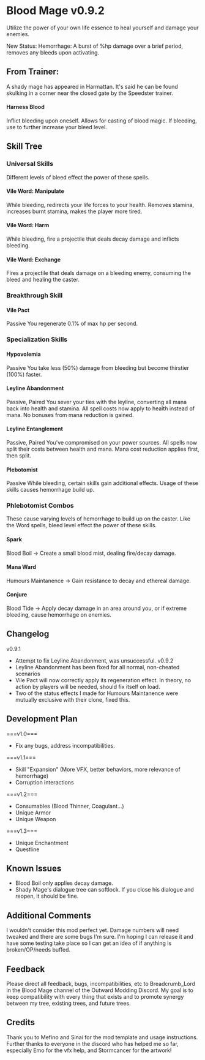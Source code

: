 # Blood Mage v0.9.2

Utilize the power of your own life essence to heal yourself and damage your enemies.

New Status:
Hemorrhage: A burst of %hp damage over a brief period, removes any bleeds upon activating.  

## From Trainer:
A shady mage has appeared in Harmattan. It's said he can be found skulking in a corner
near the closed gate by the Speedster trainer. 

#### Harness Blood
Inflict bleeding upon oneself. Allows for casting of blood magic.
If bleeding, use to further increase your bleed level. 

## Skill Tree

### Universal Skills
Different levels of bleed effect the power of these spells.

#### Vile Word: Manipulate
While bleeding, redirects your life forces to your health.
Removes stamina, increases burnt stamina, makes the player more tired.

#### Vile Word: Harm
While bleeding, fire a projectile that deals decay damage and inflicts bleeding.

#### Vile Word: Exchange
Fires a projectile that deals damage on a bleeding enemy, consuming the bleed
and healing the caster. 

### Breakthrough Skill

#### Vile Pact
Passive
You regenerate 0.1% of max hp per second. 

### Specialization Skills

#### Hypovolemia
Passive
You take less (50%) damage from bleeding but become thirstier (100%) faster.

#### Leyline Abandonment
Passive, Paired
You sever your ties with the leyline, converting all mana back into health and stamina. 
All spell costs now apply to health instead of mana. No bonuses from mana reduction is gained.

#### Leyline Entanglement
Passive, Paired
You've compromised on your power sources. All spells now split their costs between 
health and mana. Mana cost reduction applies first, then split.

#### Plebotomist
Passive
While bleeding, certain skills gain additional effects. Usage of these skills causes
hemorrhage build up.

### Phlebotomist Combos
These cause varying levels of hemorrhage to build up on the caster.
Like the Word spells, bleed level effect the power of these skills.

#### Spark
Blood Boil -> Create a small blood mist, dealing fire/decay damage.

#### Mana Ward
Humours Maintanence -> Gain resistance to decay and ethereal damage.

#### Conjure
Blood Tide -> Apply decay damage in an area around you, or if extreme bleeding, cause hemorrhage on enemies.

## Changelog
v0.9.1 
- Attempt to fix Leyline Abandonment, was unsuccessful.
v0.9.2
- Leyline Abandonment has been fixed for all normal, non-cheated scenarios
- Vile Pact will now correctly apply its regeneration effect. In theory, no action by players will be needed, should fix itself on load.
- Two of the status effects I made for Humours Maintanence were mutually exclusive with their clone, fixed this.

## Development Plan
===v1.0===
- Fix any bugs, address incompatibilities.

===v1.1===
- Skill "Expansion" (More VFX, better behaviors, more relevance of hemorrhage)
- Corruption interactions

===v1.2===
- Consumables (Blood Thinner, Coagulant...)
- Unique Armor
- Unique Weapon

===v1.3===
- Unique Enchantment
- Questline

## Known Issues
 - Blood Boil only applies decay damage. 
 - Shady Mage's dialogue tree can softlock. If you close his dialogue and reopen, it should be fine.

## Additional Comments
I wouldn't consider this mod perfect yet. Damage numbers will need tweaked and there are some bugs I'm sure. I'm hoping I can release it and
have some testing take place so I can get an idea of if anything is broken/OP/needs buffed.

## Feedback
Please direct all feedback, bugs, incompatibilities, etc to Breadcrumb_Lord in the
Blood Mage channel of the Outward Modding Discord. My goal is to keep compatibility with every thing that exists and to
promote synergy between my tree, existing trees, and future trees. 

## Credits

Thank you to Mefino and Sinai for the mod template and usage instructions. Further thanks to everyone in the discord who has
helped me so far, especially Emo for the vfx help, and Stormcancer for the artwork!
